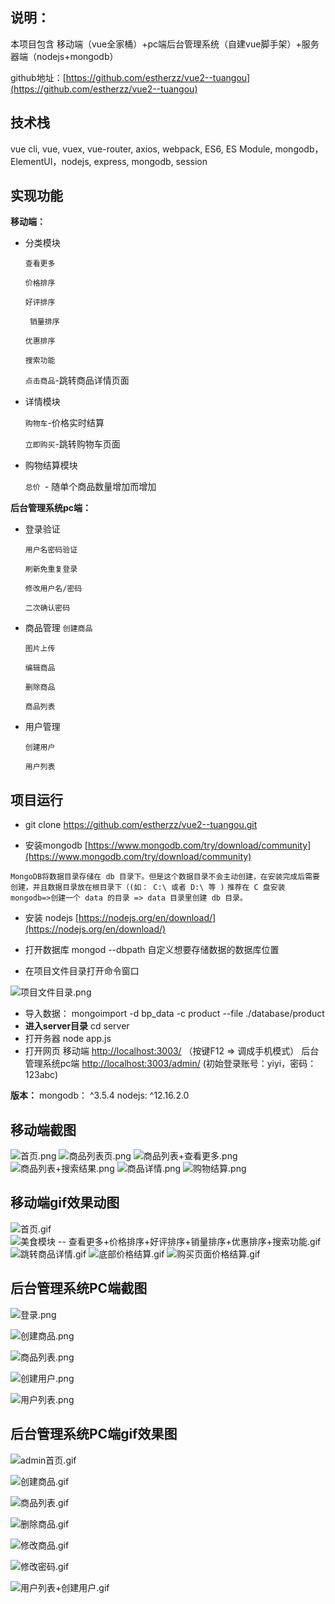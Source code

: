 ## 说明：
本项目包含 移动端（vue全家桶）+pc端后台管理系统（自建vue脚手架）+服务器端（nodejs+mongodb）

github地址：[https://github.com/estherzz/vue2--tuangou](https://github.com/estherzz/vue2--tuangou)


## 技术栈
vue cli, vue, vuex, vue-router, axios, webpack, ES6, ES Module, mongodb，ElementUI，nodejs,  express,  mongodb, session

## 实现功能
**移动端：**
- 分类模块

   `查看更多`
   
   `价格排序`
   
   `好评排序`
   
  ` 销量排序`
  
   `优惠排序`
   
   `搜索功能`
   
   `点击商品`-跳转商品详情页面
- 详情模块

  `购物车`-价格实时结算
  
  `立即购买`-跳转购物车页面
  
- 购物结算模块

  `总价 `- 随单个商品数量增加而增加

**后台管理系统pc端：**
- 登录验证

  `用户名密码验证`
  
  `刷新免重复登录`
  
  `修改用户名/密码`
  
  `二次确认密码` 
  
- 商品管理
  `创建商品`
  
  `图片上传`
  
  `编辑商品`
  
  `删除商品`
  
  `商品列表`
  
- 用户管理

  `创建用户`
  
  `用户列表`
  
 

## 项目运行
 - git clone https://github.com/estherzz/vue2--tuangou.git

- 安装mongodb    [https://www.mongodb.com/try/download/community](https://www.mongodb.com/try/download/community)

`MongoDB将数据目录存储在 db 目录下。但是这个数据目录不会主动创建，在安装完成后需要创建，并且数据目录放在根目录下（(如： C:\ 或者 D:\ 等 )`
`推荐在 C 盘安装 mongodb=>创建一个 data 的目录 => data 目录里创建 db 目录。`

- 安装 nodejs   [https://nodejs.org/en/download/](https://nodejs.org/en/download/)
- 打开数据库 
  mongod --dbpath 自定义想要存储数据的数据库位置

- 在项目文件目录打开命令窗口

![项目文件目录.png](https://upload-images.jianshu.io/upload_images/20110534-4254f3077fedd9fe.png?imageMogr2/auto-orient/strip%7CimageView2/2/w/1240)

- 导入数据：
 mongoimport -d bp_data -c product --file ./database/product
- **进入server目录**
 cd server
- 打开务器
 node app.js
- 打开网页
  移动端  [http://localhost:3003/](http://localhost:3003/) （按键F12 => 调成手机模式）
  后台管理系统pc端 [http://localhost:3003/admin/](http://localhost:3003/admin/)  (初始登录账号：yiyi，密码：123abc)



**版本：**
mongodb： ^3.5.4
nodejs: ^12.16.2.0

## 移动端截图
![首页.png](https://upload-images.jianshu.io/upload_images/20110534-74ebd270cc682082.png?imageMogr2/auto-orient/strip%7CimageView2/2/w/200)
![商品列表页.png](https://upload-images.jianshu.io/upload_images/20110534-25af2fdc2494e464.png?imageMogr2/auto-orient/strip%7CimageView2/2/w/200)
![商品列表+查看更多.png](https://upload-images.jianshu.io/upload_images/20110534-49dbd7b8e67dda7a.png?imageMogr2/auto-orient/strip%7CimageView2/2/w/200)
![商品列表+搜索结果.png](https://upload-images.jianshu.io/upload_images/20110534-e6bcff540a21669d.png?imageMogr2/auto-orient/strip%7CimageView2/2/w/200)
![商品详情.png](https://upload-images.jianshu.io/upload_images/20110534-8ccaf2ce8391815c.png?imageMogr2/auto-orient/strip%7CimageView2/2/w/200)
![购物结算.png](https://upload-images.jianshu.io/upload_images/20110534-9d79791bd3afadb6.png?imageMogr2/auto-orient/strip%7CimageView2/2/w/200)

## 移动端gif效果动图
![首页.gif](https://upload-images.jianshu.io/upload_images/20110534-819e33f9ccac743a.gif?imageMogr2/auto-orient/strip%7CimageView2/2/w/200)
![美食模块 -- 查看更多+价格排序+好评排序+销量排序+优惠排序+搜索功能.gif](https://upload-images.jianshu.io/upload_images/20110534-e7e4648db2fc9cbe.gif?imageMogr2/auto-orient/strip%7CimageView2/2/w/200)
![跳转商品详情.gif](https://upload-images.jianshu.io/upload_images/20110534-bcc12e2bd644f76d.gif?imageMogr2/auto-orient/strip%7CimageView2/2/w/200)
![底部价格结算.gif](https://upload-images.jianshu.io/upload_images/20110534-2ce35805bda49be0.gif?imageMogr2/auto-orient/strip%7CimageView2/2/w/200)
![购买页面价格结算.gif](https://upload-images.jianshu.io/upload_images/20110534-a81568bbd2633344.gif?imageMogr2/auto-orient/strip%7CimageView2/2/w/200)

## 后台管理系统PC端截图

![登录.png](https://upload-images.jianshu.io/upload_images/20110534-62bff4b297b73809.png?imageMogr2/auto-orient/strip%7CimageView2/2/w/600)

![创建商品.png](https://upload-images.jianshu.io/upload_images/20110534-b5e330cddb49c8f4.png?imageMogr2/auto-orient/strip%7CimageView2/2/w/600)

![商品列表.png](https://upload-images.jianshu.io/upload_images/20110534-f026528d49a88861.png?imageMogr2/auto-orient/strip%7CimageView2/2/w/600)

![创建用户.png](https://upload-images.jianshu.io/upload_images/20110534-4084e7b389c3a8a2.png?imageMogr2/auto-orient/strip%7CimageView2/2/w/600)

![用户列表.png](https://upload-images.jianshu.io/upload_images/20110534-90b3033cf8243b0f.png?imageMogr2/auto-orient/strip%7CimageView2/2/w/600)

## 后台管理系统PC端gif效果图
![admin首页.gif](https://upload-images.jianshu.io/upload_images/20110534-cc25145bcaed242d.gif?imageMogr2/auto-orient/strip%7CimageView2/2/w/600)

![创建商品.gif](https://upload-images.jianshu.io/upload_images/20110534-6e85216959c72603.gif?imageMogr2/auto-orient/strip%7CimageView2/2/w/600)

![商品列表.gif](https://upload-images.jianshu.io/upload_images/20110534-46a9f3df5caaee95.gif?imageMogr2/auto-orient/strip%7CimageView2/2/w/600)

![删除商品.gif](https://upload-images.jianshu.io/upload_images/20110534-4b21f6b98df78bbc.gif?imageMogr2/auto-orient/strip%7CimageView2/2/w/600)

![修改商品.gif](https://upload-images.jianshu.io/upload_images/20110534-5c37bccad22540c6.gif?imageMogr2/auto-orient/strip%7CimageView2/2/w/600)

![修改密码.gif](https://upload-images.jianshu.io/upload_images/20110534-dd999798213f5da3.gif?imageMogr2/auto-orient/strip%7CimageView2/2/w/600)

![用户列表+创建用户.gif](https://upload-images.jianshu.io/upload_images/20110534-a18d8bc9b47828ea.gif?imageMogr2/auto-orient/strip%7CimageView2/2/w/600)
